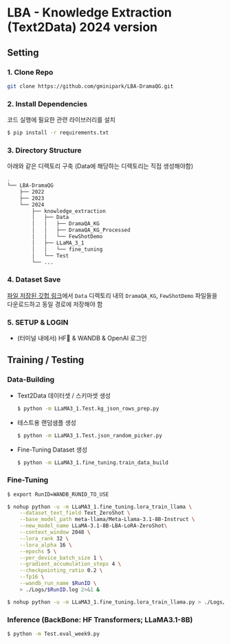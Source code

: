 # LBA - Knowledge Extraction (Text2Data) 2024 version

## Setting
### 1. Clone Repo
```bash
git clone https://github.com/gminipark/LBA-DramaQG.git
```
### 2. Install Dependencies
코드 실행에 필요한 관련 라이브러리를 설치
```bash
$ pip install -r requirements.txt
```
### 3. Directory Structure
아래와 같은 디렉토리 구축
(Data에 해당하는 디렉토리는 직접 생성해야함)
```bash
.
└── LBA-DramaQG
    ├── 2022
    ├── 2023
    └── 2024
        ├── knowledge_extraction
        │   ├── Data
        │   │   ├── DramaQA_KG
        │   │   ├── DramaQA_KG_Processed
        │   │   └── FewShotDemo
        │   ├── LLaMA_3_1
        │   │   └── fine_tuning
        │   └── Test
        └── ...
```
### 4. Dataset Save
[파일 저장된 깃헙 링크](https://github.com/wjcldply/LBA-Text2Data-Public.git)에서 `Data` 디렉토리 내의 `DramaQA_KG`, `FewShotDemo` 파일들을 다운로드하고 동일 경로에 저장해야 함

### 5. SETUP & LOGIN
- (터미널 내에서) HF🤗 & WANDB & OpenAI 로그인

## Training / Testing

### Data-Building
- Text2Data 데이터셋 / 스키마셋 생성
    ```bash
    $ python -m LLaMA3_1.Test.kg_json_rows_prep.py
    ```
- 테스트용 랜덤샘플 생성
    ```bash
    $ python -m LLaMA3_1.Test.json_random_picker.py
    ```
- Fine-Tuning Dataset 생성
    ```bash
    $ python -m LLaMA3_1.fine_tuning.train_data_build
    ```

### Fine-Tuning
```bash
$ export RunID=WANDB_RUNID_TO_USE

$ nohup python -u -m LLaMA3_1.fine_tuning.lora_train_llama \
    --dataset_text_field Text_ZeroShot \
    --base_model_path meta-llama/Meta-Llama-3.1-8B-Instruct \
    --new_model_name LLaMA-3.1-8B-LBA-LoRA-ZeroShot\
    --context_window 2048 \
    --lora_rank 32 \
    --lora_alpha 16 \
    --epochs 5 \
    --per_device_batch_size 1 \
    --gradient_accumulation_steps 4 \
    --checkpointing_ratio 0.2 \
    --fp16 \
    --wandb_run_name $RunID \
    > ./Logs/$RunID.log 2>&1 &

$ nohup python -u -m LLaMA3_1.fine_tuning.lora_train_llama.py > ./Logs/FineTuning.log 2>&1 &
```

### Inference (BackBone: HF Transformers; LLaMA3.1-8B)
```bash
$ python -m Test.eval_week9.py
```